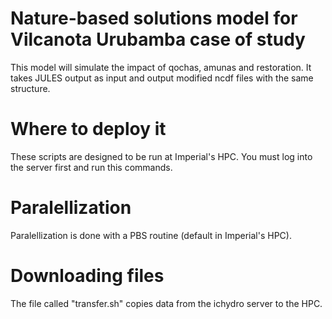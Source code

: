 # Nature-based solutions model for Vilcanota Urubamba case of study
This model will simulate the impact of qochas, amunas and restoration. It takes JULES output as input and output modified ncdf files with the same structure.

# Where to deploy it
These scripts are designed to be run at Imperial's HPC. You must log into the server first and run this commands.

# Paralellization
Paralellization is done with a PBS routine (default in Imperial's HPC).

# Downloading files 
The file called "transfer.sh" copies data from the ichydro server to the HPC.
